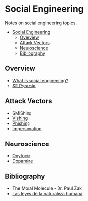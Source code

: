 # Social Engineering

Notes on social engineering topics.

- [Social Engineering](#social-engineering)
  - [Overview](#overview)
  - [Attack Vectors](#attack-vectors)
  - [Neuroscience](#neuroscience)
  - [Bibliography](#bibliography)

## Overview

* [What is social engineering?](socialengineering.md)
* [SE Pyramid](sepyramid.md)

## Attack Vectors

* [SMiShing](vectors/smishing.md)
* [Vishing](vectors/vishing.md)
* [Phishing](vectors/phishing.md)
* [Impersonation](vectors/impersonation.md)

## Neuroscience

* [Oxytocin](neuroscience/oxytocin.md)
* [Dopamine](neuroscience/dopamine.md)

## Bibliography

* The Moral Molecule - Dr. Paul Zak
* [Las leyes de la naturaleza humana](biblio/ldnh)
